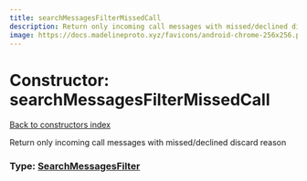 ```yaml
---
title: searchMessagesFilterMissedCall
description: Return only incoming call messages with missed/declined discard reason
image: https://docs.madelineproto.xyz/favicons/android-chrome-256x256.png
---
```

# Constructor: searchMessagesFilterMissedCall  
[Back to constructors index](index.md)



Return only incoming call messages with missed/declined discard reason




### Type: [SearchMessagesFilter](../types/SearchMessagesFilter.md)


